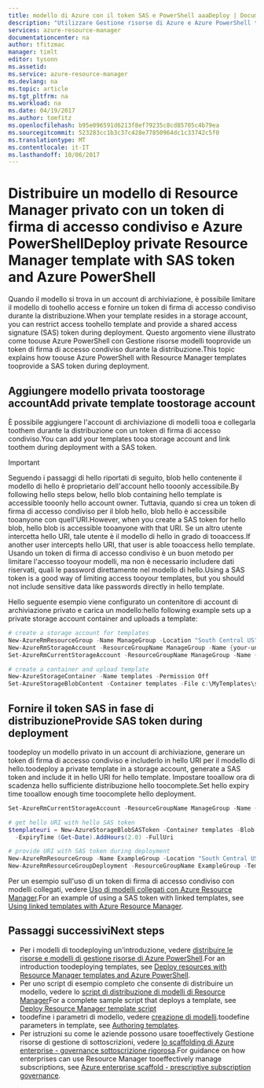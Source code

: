```yaml
---
title: modello di Azure con il token SAS e PowerShell aaaDeploy | Documenti Microsoft
description: "Utilizzare Gestione risorse di Azure e Azure PowerShell tooAzure toodeploy risorse da un modello che è protetta con token di firma di accesso condiviso."
services: azure-resource-manager
documentationcenter: na
author: tfitzmac
manager: timlt
editor: tysonn
ms.assetid: 
ms.service: azure-resource-manager
ms.devlang: na
ms.topic: article
ms.tgt_pltfrm: na
ms.workload: na
ms.date: 04/19/2017
ms.author: tomfitz
ms.openlocfilehash: b95e096591d6213f8ef79235c8cd85705c4b79ea
ms.sourcegitcommit: 523283cc1b3c37c428e77850964dc1c33742c5f0
ms.translationtype: MT
ms.contentlocale: it-IT
ms.lasthandoff: 10/06/2017
---
```

# <a name="deploy-private-resource-manager-template-with-sas-token-and-azure-powershell"></a><span data-ttu-id="dd6c4-103">Distribuire un modello di Resource Manager privato con un token di firma di accesso condiviso e Azure PowerShell</span><span class="sxs-lookup"><span data-stu-id="dd6c4-103">Deploy private Resource Manager template with SAS token and Azure PowerShell</span></span>

<span data-ttu-id="dd6c4-104">Quando il modello si trova in un account di archiviazione, è possibile limitare il modello di toohello access e fornire un token di firma di accesso condiviso durante la distribuzione.</span><span class="sxs-lookup"><span data-stu-id="dd6c4-104">When your template resides in a storage account, you can restrict access toohello template and provide a shared access signature (SAS) token during deployment.</span></span> <span data-ttu-id="dd6c4-105">Questo argomento viene illustrato come toouse Azure PowerShell con Gestione risorse modelli tooprovide un token di firma di accesso condiviso durante la distribuzione.</span><span class="sxs-lookup"><span data-stu-id="dd6c4-105">This topic explains how toouse Azure PowerShell with Resource Manager templates tooprovide a SAS token during deployment.</span></span> 

## <a name="add-private-template-toostorage-account"></a><span data-ttu-id="dd6c4-106">Aggiungere modello privata toostorage account</span><span class="sxs-lookup"><span data-stu-id="dd6c4-106">Add private template toostorage account</span></span>

<span data-ttu-id="dd6c4-107">È possibile aggiungere l'account di archiviazione di modelli tooa e collegarla toothem durante la distribuzione con un token di firma di accesso condiviso.</span><span class="sxs-lookup"><span data-stu-id="dd6c4-107">You can add your templates tooa storage account and link toothem during deployment with a SAS token.</span></span>

> [!IMPORTANT]
> <span data-ttu-id="dd6c4-108">Seguendo i passaggi di hello riportati di seguito, blob hello contenente il modello di hello è proprietario dell'account hello tooonly accessibile.</span><span class="sxs-lookup"><span data-stu-id="dd6c4-108">By following hello steps below, hello blob containing hello template is accessible tooonly hello account owner.</span></span> <span data-ttu-id="dd6c4-109">Tuttavia, quando si crea un token di firma di accesso condiviso per il blob hello, blob hello è accessibile tooanyone con quell'URI.</span><span class="sxs-lookup"><span data-stu-id="dd6c4-109">However, when you create a SAS token for hello blob, hello blob is accessible tooanyone with that URI.</span></span> <span data-ttu-id="dd6c4-110">Se un altro utente intercetta hello URI, tale utente è il modello di hello in grado di tooaccess.</span><span class="sxs-lookup"><span data-stu-id="dd6c4-110">If another user intercepts hello URI, that user is able tooaccess hello template.</span></span> <span data-ttu-id="dd6c4-111">Usando un token di firma di accesso condiviso è un buon metodo per limitare l'accesso tooyour modelli, ma non è necessario includere dati riservati, quali le password direttamente nel modello di hello.</span><span class="sxs-lookup"><span data-stu-id="dd6c4-111">Using a SAS token is a good way of limiting access tooyour templates, but you should not include sensitive data like passwords directly in hello template.</span></span>
> 
> 

<span data-ttu-id="dd6c4-112">Hello seguente esempio viene configurato un contenitore di account di archiviazione privato e carica un modello:</span><span class="sxs-lookup"><span data-stu-id="dd6c4-112">hello following example sets up a private storage account container and uploads a template:</span></span>
   
```powershell
# create a storage account for templates
New-AzureRmResourceGroup -Name ManageGroup -Location "South Central US"
New-AzureRmStorageAccount -ResourceGroupName ManageGroup -Name {your-unique-name} -Type Standard_LRS -Location "West US"
Set-AzureRmCurrentStorageAccount -ResourceGroupName ManageGroup -Name {your-unique-name}

# create a container and upload template
New-AzureStorageContainer -Name templates -Permission Off
Set-AzureStorageBlobContent -Container templates -File c:\MyTemplates\storage.json
```

## <a name="provide-sas-token-during-deployment"></a><span data-ttu-id="dd6c4-113">Fornire il token SAS in fase di distribuzione</span><span class="sxs-lookup"><span data-stu-id="dd6c4-113">Provide SAS token during deployment</span></span>
<span data-ttu-id="dd6c4-114">toodeploy un modello privato in un account di archiviazione, generare un token di firma di accesso condiviso e includerlo in hello URI per il modello di hello.</span><span class="sxs-lookup"><span data-stu-id="dd6c4-114">toodeploy a private template in a storage account, generate a SAS token and include it in hello URI for hello template.</span></span> <span data-ttu-id="dd6c4-115">Impostare tooallow ora di scadenza hello sufficiente distribuzione hello toocomplete.</span><span class="sxs-lookup"><span data-stu-id="dd6c4-115">Set hello expiry time tooallow enough time toocomplete hello deployment.</span></span>
   
```powershell
Set-AzureRmCurrentStorageAccount -ResourceGroupName ManageGroup -Name {your-unique-name}

# get hello URI with hello SAS token
$templateuri = New-AzureStorageBlobSASToken -Container templates -Blob storage.json -Permission r `
  -ExpiryTime (Get-Date).AddHours(2.0) -FullUri

# provide URI with SAS token during deployment
New-AzureRmResourceGroup -Name ExampleGroup -Location "South Central US"
New-AzureRmResourceGroupDeployment -ResourceGroupName ExampleGroup -TemplateUri $templateuri
```

<span data-ttu-id="dd6c4-116">Per un esempio sull'uso di un token di firma di accesso condiviso con modelli collegati, vedere [Uso di modelli collegati con Azure Resource Manager](resource-group-linked-templates.md).</span><span class="sxs-lookup"><span data-stu-id="dd6c4-116">For an example of using a SAS token with linked templates, see [Using linked templates with Azure Resource Manager](resource-group-linked-templates.md).</span></span>


## <a name="next-steps"></a><span data-ttu-id="dd6c4-117">Passaggi successivi</span><span class="sxs-lookup"><span data-stu-id="dd6c4-117">Next steps</span></span>
* <span data-ttu-id="dd6c4-118">Per i modelli di toodeploying un'introduzione, vedere [distribuire le risorse e modelli di gestione risorse di Azure PowerShell](resource-group-template-deploy.md).</span><span class="sxs-lookup"><span data-stu-id="dd6c4-118">For an introduction toodeploying templates, see [Deploy resources with Resource Manager templates and Azure PowerShell](resource-group-template-deploy.md).</span></span>
* <span data-ttu-id="dd6c4-119">Per uno script di esempio completo che consente di distribuire un modello, vedere lo [script di distribuzione di modelli di Resource Manager](resource-manager-samples-powershell-deploy.md)</span><span class="sxs-lookup"><span data-stu-id="dd6c4-119">For a complete sample script that deploys a template, see [Deploy Resource Manager template script](resource-manager-samples-powershell-deploy.md)</span></span>
* <span data-ttu-id="dd6c4-120">toodefine i parametri di modello, vedere [creazione di modelli](resource-group-authoring-templates.md#parameters).</span><span class="sxs-lookup"><span data-stu-id="dd6c4-120">toodefine parameters in template, see [Authoring templates](resource-group-authoring-templates.md#parameters).</span></span>
* <span data-ttu-id="dd6c4-121">Per istruzioni su come le aziende possono usare tooeffectively Gestione risorse di gestione di sottoscrizioni, vedere [lo scaffolding di Azure enterprise - governance sottoscrizione rigorosa](resource-manager-subscription-governance.md).</span><span class="sxs-lookup"><span data-stu-id="dd6c4-121">For guidance on how enterprises can use Resource Manager tooeffectively manage subscriptions, see [Azure enterprise scaffold - prescriptive subscription governance](resource-manager-subscription-governance.md).</span></span>


